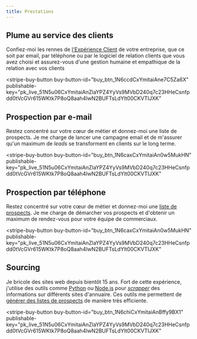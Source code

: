 ```yaml
---
title: Prestations
---
```

<script async
  src="https://js.stripe.com/v3/buy-button.js">
</script>

## Plume au service des clients

Confiez-moi les rennes de [l'Expérience Client](https://livre.jonathanlefevre.com/) de votre entreprise, que ce soit par email, par téléphone ou par le logiciel de relation clients que vous avez choisi et assurez-vous d'une gestion humaine et empathique de la relation avec vos clients

<stripe-buy-button
  buy-button-id="buy_btn_1N6ccdCxYmitaiAne7C5Za6X"
  publishable-key="pk_live_51N5u06CxYmitaiAnZlaYPZ4YyVs9MVbD240q7c23HHeCsnfpdd0tVcGVr615WKtk7P8oQ8aah4IwN2BUFTsLdYlt00CKVTIJXK"
>
</stripe-buy-button>

## Prospection par e-mail

Restez concentré sur votre cœur de métier et donnez-moi une liste de prospects. Je me charge de lancer une campagne email et de m'assurer qu'un maximum de _leads_ se transforment en clients sur le long terme.

<stripe-buy-button
  buy-button-id="buy_btn_1N6caxCxYmitaiAn0w5MukHN"
  publishable-key="pk_live_51N5u06CxYmitaiAnZlaYPZ4YyVs9MVbD240q7c23HHeCsnfpdd0tVcGVr615WKtk7P8oQ8aah4IwN2BUFTsLdYlt00CKVTIJXK"
>
</stripe-buy-button>

## Prospection par téléphone

Restez concentré sur votre cœur de métier et donnez-moi une [liste de prospects](https://fr.wikipedia.org/wiki/Prospection_(mercatique)). Je me charge de démarcher vos prospects et d'obtenir un maximum de rendez-vous pour votre équipe de commerciaux.

<stripe-buy-button
  buy-button-id="buy_btn_1N6caxCxYmitaiAn0w5MukHN"
  publishable-key="pk_live_51N5u06CxYmitaiAnZlaYPZ4YyVs9MVbD240q7c23HHeCsnfpdd0tVcGVr615WKtk7P8oQ8aah4IwN2BUFTsLdYlt00CKVTIJXK"
>
</stripe-buy-button>

## Sourcing

Je bricole des sites web depuis bientôt 15 ans. Fort de cette expérience, j'utilise des outils comme [Python](https://fr.wikipedia.org/wiki/Python_(langage)) ou [Node.js](https://fr.wikipedia.org/wiki/Node.js) pour _[scrapper](https://fr.wikipedia.org/wiki/Web_scraping)_ des informations sur différents sites d'annuaire. Ces outils me permettent de [générer des listes de prospects](https://fr.wikipedia.org/wiki/G%C3%A9n%C3%A9ration_de_leads) de manière très efficiente.

<stripe-buy-button
  buy-button-id="buy_btn_1N6chiCxYmitaiAnBffy9BX1"
  publishable-key="pk_live_51N5u06CxYmitaiAnZlaYPZ4YyVs9MVbD240q7c23HHeCsnfpdd0tVcGVr615WKtk7P8oQ8aah4IwN2BUFTsLdYlt00CKVTIJXK"
>
</stripe-buy-button>